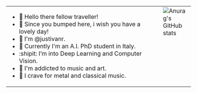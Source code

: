 <table style="width: 100%; border-collapse: collapse; border: none;">
  <tr>
    <td style="width: 90%; vertical-align: top; border: none;">
      <ul>
        <li> 👋 Hello there fellow traveller! </li>
        <li> 🐲 Since you bumped here, i wish you have a lovely day! </li>
        <li> 👹 I'm @justivanr. </li>
        <li> 👀 Currently I'm an A.I. PhD student in Italy. </li>
        <li> :shipit: I’m into Deep Learning and Computer Vision. </li>
        <li> 🗿 I'm addicted to music and art. </li>
        <li> 🎸 I crave for metal and classical music. </li>
      </ul>
    </td>
    <td style="width: 10%; vertical-align: top; border: none;">
      <img src="https://github-readme-stats.vercel.app/api?username=justivanr&show_icons=true&theme=dracula" alt="Anurag's GitHub stats"/>
    </td>
  </tr>
</table>
